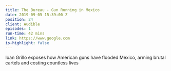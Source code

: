 ```yaml
---
title: The Bureau - Gun Running in Mexico
date: 2019-09-05 15:39:00 Z
position: 24
client: Audible
episodes: 1
run-time: 42 mins
link: https://www.google.com
is-highlight: false
---
```


Ioan Grillo exposes how American guns have flooded Mexico, arming brutal cartels and costing countless lives